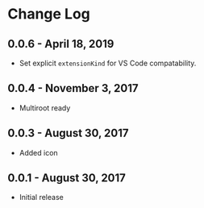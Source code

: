# Change Log

## 0.0.6 - April 18, 2019
- Set explicit `extensionKind` for VS Code compatability.

## 0.0.4 - November 3, 2017
- Multiroot ready

## 0.0.3 - August 30, 2017
- Added icon

## 0.0.1 - August 30, 2017
- Initial release